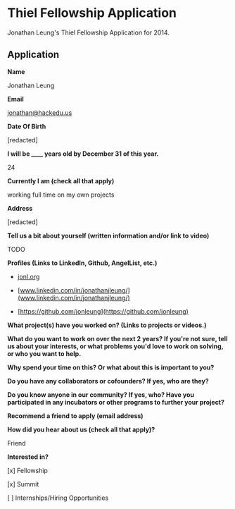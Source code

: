 # Thiel Fellowship Application

Jonathan Leung's Thiel Fellowship Application for 2014.

## Application

**Name**

Jonathan Leung

**Email**

jonathan@hackedu.us

**Date Of Birth**

[redacted]

**I will be ____ years old by December 31 of this year.**

24

**Currently I am (check all that apply)**

working full time on my own projects

**Address**

[redacted]

**Tell us a bit about yourself (written information and/or link to video)**

TODO

**Profiles (Links to LinkedIn, Github, AngelList, etc.)**

- [jonl.org](https://jonl.org)

- [www.linkedin.com/in/jonathanjleung/](www.linkedin.com/in/jonathanjleung/)

- [https://github.com/jonleung](https://github.com/jonleung)

**What project(s) have you worked on? (Links to projects or videos.)**

**What do you want to work on over the next 2 years? If you're not sure, tell us about your interests, or what problems you'd love to work on solving, or who you want to help.**

**Why spend your time on this? Or what about this is important to you?**

**Do you have any collaborators or cofounders? If yes, who are they?**

**Do you know anyone in our community? If yes, who? Have you participated in any incubators or other programs to further your project?**

**Recommend a friend to apply (email address)**

**How did you hear about us (check all that apply)?**

Friend

**Interested in?**

[x] Fellowship

[x] Summit

[ ] Internships/Hiring Opportunities




